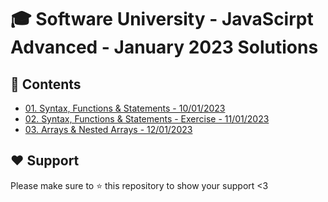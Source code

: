 # :mortar_board: Software University - JavaScirpt Advanced - January 2023 Solutions

## :orange_book: Contents

- [01. Syntax, Functions & Statements - 10/01/2023](https://github.com/vassdeniss/software-university-courses/tree/master/js-advanced/01.Syntax)
- [02. Syntax, Functions & Statements - Exercise - 11/01/2023](https://github.com/vassdeniss/software-university-courses/tree/master/js-advanced/02.SyntaxExercise)
- [03. Arrays & Nested Arrays - 12/01/2023](https://github.com/vassdeniss/software-university-courses/tree/master/js-advanced/03.Arrays)

## :heart: Support

Please make sure to :star: this repository to show your support <3
